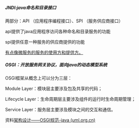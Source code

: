 ##### JNDI:java命名和目录接口

两部分：API （应用程序编程接口）、SPI （服务供应商接口）

api提供了java应用程序访问各种命名和目录服务的功能

spi提供任意一种服务的供应商提供的功能

<u>有点像微服务的服务的使用方和提供方。</u>

##### OSGI：开放服务网关协议，面向java的动态模型系统

OSGI框架从概念上可以分为三层：

Module Layer：模块层主要涉及包及共享的代码；

Lifecycle Layer：生命周期层主要涉及组件的运行时生命周期管理；

Service Layer：服务层主要涉及模块之间的交互和通信。

资料[架构设计——OSGI规范-java (uml.org.cn)](http://www.uml.org.cn/j2ee/202104022.asp)


